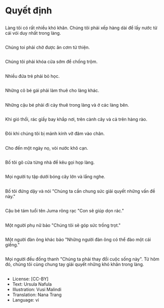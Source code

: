 # Quyết định

##
Làng tôi có rất nhiều khó khăn. Chúng tôi phải xếp hàng dài để lấy nước từ cái vói duy nhất trong làng.

##
Chúng toi phải chờ được ăn cơm từ thiện.

##
Chúng tôi phải khóa cửa sớm để chống trộm.

##
Nhiều đứa trẻ phải bỏ học.

##
Những cô bé gái phải làm thuê cho làng khác.

##
Những cậu bé phải đi cày thuê trong làng và ở các làng bên.

##
Khi gió thổi, rác giấy bay khắp nơi, trên cành cây và cả trên hàng rào.

##
Đôi khi chúng tôi bị mảnh kính vỡ đâm vào chân.

##
Cho đến một ngày nọ, vòi nước khô cạn.

##
Bố tôi gõ cửa từng nhà để kêu gọi họp làng.

##
Mọi người tụ tập dưới bóng cây lớn và lắng nghe.

##
Bố tôi đứng dậy và nói "Chúng ta cần chung sức giải quyết những vấn đề này."

##
Cậu bé tám tuổi tên Juma rõng rạc "Con sẽ giúp dọn rác."

##
Một người phụ nữ bảo "Chúng tôi sẽ góp sức trồng trọt."

##
Một người đàn ông khác bảo "Những người đàn ông có thể đào một cái giếng."

##
Mọi người đều đồng thanh "Chúng ta phải thay đổi cuộc sống này". Từ hôm đó, chúng tôi cùng chung tay giải quyết những khó khăn trong làng.

##
* License: [CC-BY]
* Text: Ursula Nafula
* Illustration: Vusi Malindi
* Translation: Nana Trang
* Language: vi
